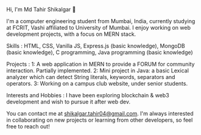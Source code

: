 Hi, I'm Md Tahir Shikalgar 👋

I'm a computer engineering student from Mumbai, India, currently studying at FCRIT, Vashi affiliated to University of Mumbai. I enjoy working on web development projects, with a focus on MERN stack.

Skills  :
    HTML,
    CSS,
    Vanilla JS,
    Express.js (basic knowledge),
    MongoDB (basic knowledge),
    C programming,
    Java programming (basic knowledge)

Projects    :
    1:  A web application in MERN to provide a FORUM for community interaction. Partially implemented.
    2:  Mini project in Java: a basic Lexical analyzer which can detect String literals, keywords, separators and operators.
    3:  Working on a campus club website, under senior students.

Interests and Hobbies   :
I have been exploring blockchain & web3 development and wish to pursue it after web dev.

You can contact me at shikalgar.tahir04@gmail.com. I'm always interested in collaborating on new projects or learning from other developers, so feel free to reach out!
